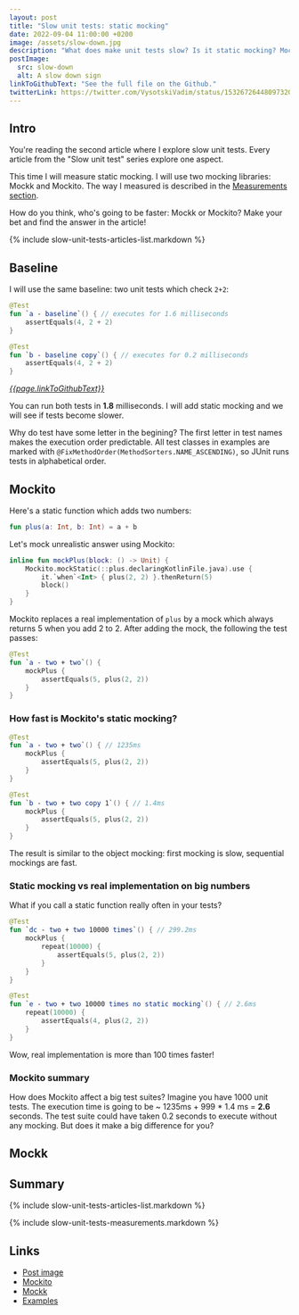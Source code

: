 ```yaml
---
layout: post
title: "Slow unit tests: static mocking"
date: 2022-09-04 11:00:00 +0200
image: /assets/slow-down.jpg
description: "What does make unit tests slow? Is it static mocking? Mockk vs Mockito."
postImage:
  src: slow-down
  alt: A slow down sign
linkToGithubText: "See the full file on the Github."
twitterLink: https://twitter.com/VysotskiVadim/status/1532672644809732098
---
```

## Intro

You're reading the second article where I explore slow unit tests.
Every article from the "Slow unit test" series explore one aspect.

This time I will measure static mocking.
I will use two mocking libraries: Mockk and Mockito.
The way I measured is described in the [Measurements section](#measurements).

How do you think, who's going to be faster: Mockk or Mockito?
Make your bet and find the answer in the article!


{% include slow-unit-tests-articles-list.markdown %}

## Baseline

I will use the same baseline: two unit tests which check `2+2`:

```kotlin
@Test
fun `a - baseline`() { // executes for 1.6 milliseconds
    assertEquals(4, 2 + 2)
}

@Test
fun `b - baseline copy`() { // executes for 0.2 milliseconds
    assertEquals(4, 2 + 2)
}
```

*[{{page.linkToGithubText}}](https://github.com/VysotskiVadim/slow-unit-tests/blob/main/app/src/test/java/dev/vadzimv/slowtests/Baseline.kt)*

You can run both tests in **1.8** milliseconds. 
I will add static mocking and we will see if tests become slower.

Why do test have some letter in the begining?
The first letter in test names makes the execution order predictable.
All test classes in examples are marked with `@FixMethodOrder(MethodSorters.NAME_ASCENDING)`, so JUnit runs tests in alphabetical order. 

## Mockito

Here's a static function which adds two numbers:
```kotlin
fun plus(a: Int, b: Int) = a + b
```

Let's mock unrealistic answer using Mockito:

```kotlin
inline fun mockPlus(block: () -> Unit) {
    Mockito.mockStatic(::plus.declaringKotlinFile.java).use {
        it.`when`<Int> { plus(2, 2) }.thenReturn(5)
        block()
    }
}
```
Mockito replaces a real implementation of `plus` by a mock which always returns 5 when you add 2 to 2.
After adding the mock, the following the test passes:

```kotlin
@Test
fun `a - two + two`() {
    mockPlus {
        assertEquals(5, plus(2, 2))
    }
}
```

### How fast is Mockito's static mocking?

```kotlin
@Test
fun `a - two + two`() { // 1235ms
    mockPlus {
        assertEquals(5, plus(2, 2))
    }
}

@Test
fun `b - two + two copy 1`() { // 1.4ms
    mockPlus {
        assertEquals(5, plus(2, 2))
    }
}
```

The result is similar to the object mocking:
first mocking is slow, sequential mockings are fast.

### Static mocking vs real implementation on big numbers

What if you call a static function really often in your tests?

```kotlin
@Test
fun `dc - two + two 10000 times`() { // 299.2ms
    mockPlus {
        repeat(10000) {
            assertEquals(5, plus(2, 2))
        }
    }
}

@Test
fun `e - two + two 10000 times no static mocking`() { // 2.6ms
    repeat(10000) {
        assertEquals(4, plus(2, 2))
    }
}
```

Wow, real implementation is more than 100 times faster!

### Mockito summary

How does Mockito affect a big test suites?
Imagine you have 1000 unit tests.
The execution time is going to be ~ 1235ms + 999 * 1.4 ms = **2.6** seconds.
The test suite could have taken 0.2 seconds to execute without any mocking. But does it make a big difference for you?

## Mockk



## Summary


{% include slow-unit-tests-articles-list.markdown %}

{% include slow-unit-tests-measurements.markdown %}

## Links
* [Post image](https://www.flickr.com/photos/88158306@N03/45968616764/)
* [Mockito](https://github.com/mockito/mockito-kotlin)
* [Mockk](https://mockk.io/)
* [Examples](https://github.com/VysotskiVadim/slow-unit-tests)